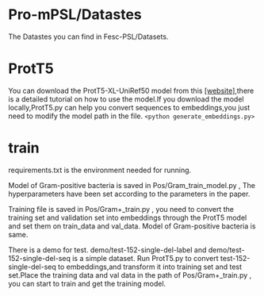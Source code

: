 # Pro-mPSL/Datastes
The Datastes you can find in Fesc-PSL/Datasets.

# ProtT5
You can download the ProtT5-XL-UniRef50 model from this [[website]](https://github.com/agemagician/ProtTrans),there is a detailed tutorial on how to use the model.If you download the model locally,ProtT5.py can help you convert sequences to embeddings,you just need to modify the model path in the file.
`<python generate_embeddings.py>` 


# train
requirements.txt is the environment needed for running.


Model of Gram-positive bacteria is saved in Pos/Gram_train_model.py , The hyperparameters have been set according to the parameters in the paper. 

Training file is saved in Pos/Gram+_train.py , you need to convert the training set and validation set into embeddings through the ProtT5 model and set them on train_data and val_data. Model of Gram-positive bacteria is same.

There is a demo for test.  demo/test-152-single-del-label and demo/test-152-single-del-seq is a simple dataset. Run ProtT5.py to convert test-152-single-del-seq to embeddings,and transform it into training set and test set.Place the training data and val data in the path of Pos/Gram+_train.py , you can start to train and get the training model.
